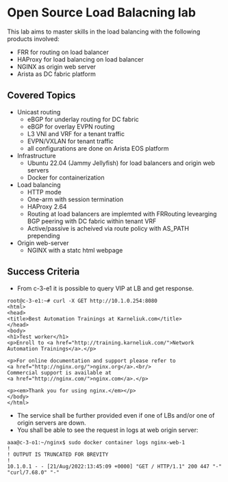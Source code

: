 # Open Source Load Balacning lab
This lab aims to master skills in the load balancing with the following products involved:
- FRR for routing on load balancer
- HAProxy for load balancing on load balancer
- NGINX as origin web server
- Arista as DC fabric platform

## Covered Topics
- Unicast routing
  - eBGP for underlay routing for DC fabric
  - eBGP for overlay EVPN routing
  - L3 VNI and VRF for a tenant traffic
  - EVPN/VXLAN for tenant traffic
  - all configurations are done on Arista EOS platform
- Infrastructure
  - Ubuntu 22.04 (Jammy Jellyfish) for load balancers and origin web servers
  - Docker for containerization
- Load balancing
  - HTTP mode
  - One-arm with session termination
  - HAProxy 2.64
  - Routing at load balancers are implemted with FRRouting levearging BGP peering with DC fabric within tenant VRF
  - Active/passive is acheived via route policy with AS_PATH prepending
- Origin web-server
  - NGINX with a statc html webpage

## Success Criteria
- From c-3-e1 it is possible to query VIP at LB and get response.
```
root@c-3-e1:~# curl -X GET http://10.1.0.254:8080
<html>
<head>
<title>Best Automation Trainings at Karneliuk.com</title>
</head>
<body>
<h1>Test worker</h1>
<p>Enroll to <a href="http://training.karneliuk.com/">Network Automation Trainings</a>.</p>

<p>For online documentation and support please refer to
<a href="http://nginx.org/">nginx.org</a>.<br/>
Commercial support is available at
<a href="http://nginx.com/">nginx.com</a>.</p>

<p><em>Thank you for using nginx.</em></p>
</body>
</html>

```
- The service shall be further provided even if one of LBs and/or one of origin servers are down.
- You shall be able to see the request in logs at web origin server:
```
aaa@c-3-o1:~/nginx$ sudo docker container logs nginx-web-1
!
! OUTPUT IS TRUNCATED FOR BREVITY
!
10.1.0.1 - - [21/Aug/2022:13:45:09 +0000] "GET / HTTP/1.1" 200 447 "-" "curl/7.68.0" "-"
```

